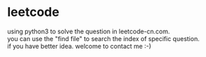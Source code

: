 # leetcode
using python3 to solve the question in leetcode-cn.com.   
you can use the "find file" to search the index of specific question.   
if you have better idea. welcome to contact me :-)
